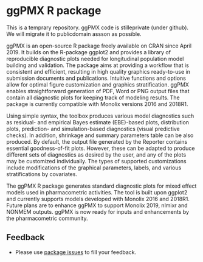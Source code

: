 # ggPMX R package

This is a temprary repository. ggPMX code is stilleprivate (under github). We will migrate it to publicdomain assson as possible.

ggPMX is an open-source R package freely available on CRAN since April 2019. It builds on the R-package ggplot2 and provides a library of reproducible diagnostic plots needed for longitudinal population model building and validation. The package aims at providing a workflow that is consistent and efficient, resulting in high quality graphics ready-to-use in submission documents and publications. Intuitive functions and options allow for optimal figure customization and graphics stratification. ggPMX enables straightforward generation of PDF, Word or PNG output files that contain all diagnostic plots for keeping track of modeling results. The package is currently compatible with Monolix versions 2016 and 2018R1.

Using simple syntax, the toolbox produces various model diagnostics such as residual- and empirical Bayes estimate (EBE)-based plots, distribution plots, prediction- and simulation-based diagnostics (visual predictive checks). In addition, shrinkage and summary parameters table can be also produced. By default, the output file generated by the Reporter contains essential goodness-of-fit plots. However, these can be adapted to produce different sets of diagnostics as desired by the user, and any of the plots may be customized individually. The types of supported customizations include modifications of the graphical parameters, labels, and various stratifications by covariates.

The ggPMX R package generates standard diagnostic plots for mixed effect models used in pharmacometric activities. The tool is built upon ggplot2 and currently supports models developed with Monolix 2016 and 2018R1. Future plans are to enhance ggPMX to support Monolix 2019, nlmixr and NONMEM outputs. ggPMX is now ready for inputs and enhancements by the pharmacometric community.

## Feedback

- Please use [ package issues](https://github.com/ggPMXdevelopment/ggPMX/issues) to fill your feedback.
